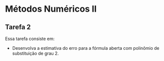 # Métodos Numéricos II

## Tarefa 2

Essa tarefa consiste em:

- Desenvolva a estimativa do erro para a fórmula aberta com polinômio de substituição de grau 2.
